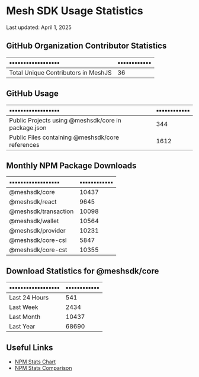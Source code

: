 # Mesh SDK Usage Statistics
Last updated: April 1, 2025

## GitHub Organization Contributor Statistics
| ▪️▪️▪️▪️▪️▪️▪️▪️▪️▪️▪️▪️▪️▪️▪️▪️▪️▪️ | ▪️▪️▪️▪️▪️▪️▪️▪️▪️▪️▪️▪️ |
|:-----------|:-------------|
| Total Unique Contributors in MeshJS | 36 |

## GitHub Usage
| ▪️▪️▪️▪️▪️▪️▪️▪️▪️▪️▪️▪️▪️▪️▪️▪️▪️▪️ | ▪️▪️▪️▪️▪️▪️▪️▪️▪️▪️▪️▪️ |
|:---------|:------|
| Public Projects using @meshsdk/core in package.json | 344 |
| Public Files containing @meshsdk/core references | 1612 |

## Monthly NPM Package Downloads
| ▪️▪️▪️▪️▪️▪️▪️▪️▪️▪️▪️▪️▪️▪️▪️▪️▪️▪️ | ▪️▪️▪️▪️▪️▪️▪️▪️▪️▪️▪️▪️ |
|:-----------|:----------|
| @meshsdk/core | 10437 |
| @meshsdk/react | 9645 |
| @meshsdk/transaction | 10098 |
| @meshsdk/wallet | 10564 |
| @meshsdk/provider | 10231 |
| @meshsdk/core-csl | 5847 |
| @meshsdk/core-cst | 10355 |

## Download Statistics for @meshsdk/core
| ▪️▪️▪️▪️▪️▪️▪️▪️▪️▪️▪️▪️▪️▪️▪️▪️▪️▪️ | ▪️▪️▪️▪️▪️▪️▪️▪️▪️▪️▪️▪️ |
|:-----------|:-------------|
| Last 24 Hours | 541 |
| Last Week | 2434 |
| Last Month | 10437 |
| Last Year | 68690 |

## Useful Links
- [NPM Stats Chart](https://npm-stat.com/charts.html?package=@meshsdk/core&from=2024-04-01&to=2025-04-01)
- [NPM Stats Comparison](https://npm-stat.com/charts.html?package=@meshsdk/core,@meshsdk/react&from=2024-04-01&to=2025-04-01)

